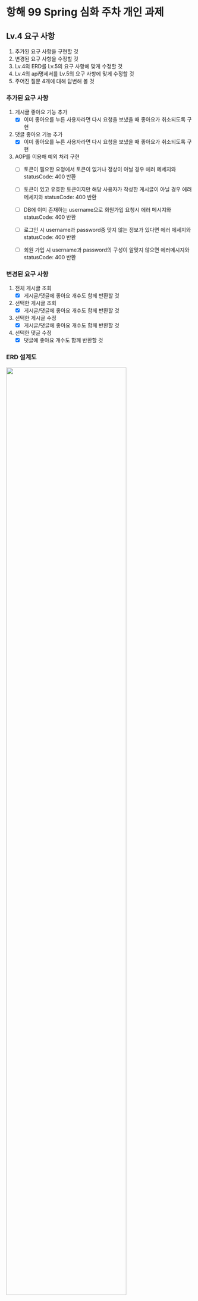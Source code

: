 # 항해 99 Spring 심화 주차 개인 과제

## Lv.4 요구 사항

1. 추가된 요구 사항을 구현할 것
2. 변경된 요구 사항을 수정할 것
3. Lv.4의 ERD를 Lv.5의 요구 사항에 맞게 수정할 것
4. Lv.4의 api명세서를 Lv.5의 요구 사항에 맞게 수정할 것
5. 주어진 질문 4개에 대해 답변해 볼 것

### 추가된 요구 사항

1. 게시글 좋아요 기능 추가
    - [x] 이미 좋아요를 누른 사용자라면 다시 요청을 보냈을 때 좋아요가 취소되도록 구현
2. 댓글 좋아요 기능 추가
    - [x] 이미 좋아요를 누른 사용자라면 다시 요청을 보냈을 때 좋아요가 취소되도록 구현
3. AOP를 이용해 예외 처리 구현
   - [ ] 토큰이 필요한 요청에서 토큰이 없거나 정상이 아닐 경우 에러 메세지와 statusCode: 400 반환   
   - [ ] 토큰이 있고 유효한 토큰이지만 해당 사용자가 작성한 게시글이 아닐 경우 에러 메세지와 statusCode: 400 반환   
   - [ ] DB에 이미 존재하는 username으로 회원가입 요청시 에러 메시지와 statusCode: 400 반환   
   - [ ] 로그인 시 username과 password중 맞지 않는 정보가 있다면 에러 메세지와 statusCode: 400 반환   
   - [ ] 회원 가입 시 username과 password의 구성이 알맞지 않으면 에러메시지와 statusCode: 400 반환
   


### 변경된 요구 사항

1. 전체 게시글 조회
    - [x] 게시글/댓글에 좋아요 개수도 함께 반환할 것
2. 선택한 게시글 조회
    - [x] 게시글/댓글에 좋아요 개수도 함께 반환할 것
3. 선택한 게시글 수정
    - [x] 게시글/댓글에 좋아요 개수도 함께 반환할 것
4. 선택한 댓글 수정
    - [x] 댓글에 좋아요 개수도 함께 반환할 것

### ERD 설계도

<img width="80%" src="https://user-images.githubusercontent.com/106438992/220600576-3147b602-61f2-4177-989f-018836151753.png"/>

### api 명세서

| 기능 설명     | Method | URL                        | Request                                                                                          | Response                                                                                            |
|-----------|--------|----------------------------|--------------------------------------------------------------------------------------------------|-----------------------------------------------------------------------------------------------------|
| 회원 가입     | POST   | /api/user/signup           | {"username": "username", "password": "password", "admin": "boolean", "adminToken": "adminToken"} | {"statusCode": 200,"responseMessage": "signup success"}                                             |
| 로그인       | POST   | /api/user/login            | {"username": "username", "password": "password"}                                                 | {"statusCode": 200,"responseMessage": "login success"}                                              |
| 전체 게시글 조회 | GET    | /api/posts                 |                                                                                                  | [{"title": "title","username": "username","contents": " contents","uploadTime": "uploadTime"}]      |
| 특정 게시글 조회 | GET    | /api/posts/{id}            |                                                                                                  | {"title": "title 1", "username": "username", "contents": " contents 1", "uploadTime": "uploadTime"} |
| 게시글 작성    | POST   | api/posts                  | {"title" : "title", "contents" : "contents"}                                                     | {"title": "title 1", "username": "username", "contents": " contents 1", "uploadTime": "uploadTime"} |
| 게시글 수정    | PUT    | api/posts/{id}             | {"title": "modified title", "contents": "modified contents"}                                     | {"title": "title 1", "username": "username", "contents": " contents 1", "uploadTime": "uploadTime"} |
| 게시글 삭제    | DELETE | api/posts/{id}             |                                                                                                  | {"statusCode": 200,"responseMessage": "delete success"}                                             |
| 댓글 작성     | POST   | api/comments               | {"contents": "contents"}                                                                         | {"contents": "contents"}                                                                            |
| 댓글 수정     | PUT    | api/comments/{id}          | {"contents": "contents"}                                                                         | {"contents": "contents"}                                                                            |
| 댓글 삭제     | DELETE | api/comments/{id}          |                                                                                                  | {"statuscode": "statuscode", "responseMessage": "delete success"}                                   |
| 게시글 좋아요   | POST   | api/postlike/{postId}      |                                                                                                  | {"statuscode": "statuscode", "responseMessage": "post like success"}                                |
| 댓글 좋아요    | POST   | api/commenlike/{commentId} |                                                                                                  | {"statuscode": "statuscode", "responseMessage": "commment like success"}                            |

